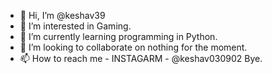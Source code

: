 - 👋 Hi, I’m @keshav39
- 👀 I’m interested in Gaming.
- 🌱 I’m currently learning programming in Python.
- 💞️ I’m looking to collaborate on nothing for the moment.
- 📫 How to reach me - INSTAGARM - @keshav030902
Bye.

<!---
keshav39/keshav39 is a ✨ special ✨ repository because its `README.md` (this file) appears on your GitHub profile.
You can click the Preview link to take a look at your changes.
--->
